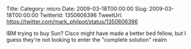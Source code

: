 Title: 
Category: micro
Date: 2009-03-18T00:00:00
Slug: 2009-03-18T00:00:00
TwitterId: 1350606396
TweetUrl: https://twitter.com/mark_philpot/status/1350606396

IBM trying to buy Sun? Cisco might have made a better bed fellow, but I guess they're not looking to enter the "complete solution" realm